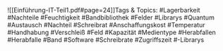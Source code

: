 
![[Einführung-IT-Teil1.pdf#page=24]]Tags & Topics:
   #Lagerbarkeit
   #Nachteile
   #Feuchtigkeit
   #Bandbibliothek
   #Felder
   #Librarys
   #Quantum
   #Austausch
   #Nachteil
   #Schreibrat
   #Anschaffungskost
   #Temperatur
   #Handhabung
   #Verschleiß
   #Feld
   #Kapazität
   #Medientype
   #Herabfallen
   #Herabfalle
   #Band
   #Software
   #Schreibrate
   #Zugriffszeit
   #-Librarys